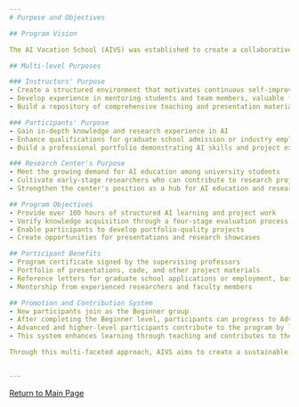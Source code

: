 ```yaml
---
# Purpose and Objectives

## Program Vision

The AI Vacation School (AIVS) was established to create a collaborative environment where undergraduate students can develop a strong foundation in AI through intensive learning and hands-on project experience. Our vision is to nurture the next generation of AI researchers and practitioners who can contribute to scientific advancement and technological innovation.

## Multi-level Purposes

### Instructors' Purpose
- Create a structured environment that motivates continuous self-improvement in AI knowledge
- Develop experience in mentoring students and team members, valuable for future faculty or senior engineering roles
- Build a repository of comprehensive teaching and presentation materials for future reference

### Participants' Purpose
- Gain in-depth knowledge and research experience in AI
- Enhance qualifications for graduate school admission or industry employment
- Build a professional portfolio demonstrating AI skills and project experience

### Research Center's Purpose
- Meet the growing demand for AI education among university students
- Cultivate early-stage researchers who can contribute to research projects and internships
- Strengthen the center's position as a hub for AI education and research

## Program Objectives
- Provide over 100 hours of structured AI learning and project work
- Verify knowledge acquisition through a four-stage evaluation process
- Enable participants to develop portfolio-quality projects
- Create opportunities for presentations and research showcases

## Participant Benefits
- Program certificate signed by the supervising professors
- Portfolio of presentations, code, and other project materials
- Reference letters for graduate school applications or employment, based on AIVS project and program contributions
- Mentorship from experienced researchers and faculty members

## Promotion and Contribution System
- New participants join as the Beginner group
- After completing the Beginner level, participants can progress to Advanced and Advanced Plus levels in subsequent sessions
- Advanced and higher-level participants contribute to the program by leading 2 basic lecture or practice sessions each
- This system enhances learning through teaching and contributes to the program's sustainability

Through this multi-faceted approach, AIVS aims to create a sustainable ecosystem that benefits all stakeholders while advancing AI education and research within the university community.


---
```

[Return to Main Page](./readme.md)

